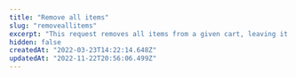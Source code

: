 ```yaml
---
title: "Remove all items"
slug: "removeallitems"
excerpt: "This request removes all items from a given cart, leaving it empty.\r\n\r\nYou must send an empty JSON in the body of the request.\r\n\r\nThe [orderForm](https://developers.vtex.com/vtex-rest-api/reference/checkout-api-overview) is the data structure which represents a shopping cart and contains all information pertaining to it. Hence, the `orderFormId` is the identification code of a given cart.\r\n\r\n**Important**: **Request Body** must always be sent with empty value \"{ }\" in this endpoint."
hidden: false
createdAt: "2022-03-23T14:22:14.648Z"
updatedAt: "2022-11-22T20:56:06.499Z"
---
```

